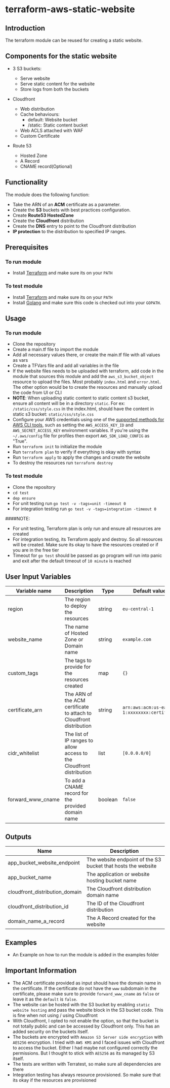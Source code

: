 # terraform-aws-static-website

## Introduction
The terraform module can be reused for creating a static website.

## Components for the static website

- 3 S3 buckets:
  - Serve website
  - Serve static content for the website
  - Store logs from both the buckets
  
- Cloudfront
  - Web distribution
  - Cache behaviours:
    - default: Website bucket
    - /static: Static content bucket
  - Web ACLS attached with WAF
  - Custom Certificate

- Route 53
  - Hosted Zone
  - A Record
  - CNAME record(Optional) 
  
## Functionality

The module does the following function:

- Take the ARN of an **ACM** certificate as a parameter.
- Create the **S3** buckets with best practices configuration.
- Create **Route53 HostedZone**
- Create the **Cloudfront** distribution
- Create the **DNS** entry to point to the Cloudfront distribution
- **IP protection** to the distribution to specified IP ranges.

## Prerequisites
### To run module
- Install [Terraform](https://www.terraform.io/) and make sure its on your `PATH`

### To test module
- Install [Terraform](https://www.terraform.io/) and make sure its on your `PATH`
- Install [Golang](https://golang.org/) and make sure this code is checked out into your `GOPATH`.

 ## Usage
 ### To run module
 
 - Clone the repository
 - Create a main.tf file to import the module
 - Add all necessary values there, or create the main.tf file with all values as vars
 - Create a TFVars file and add all variables in the file
 - If the website files needs to be uploaded with terraform, add code in the module that sources this module and add 
 the `aws_s3_bucket_object` resource to upload the files. Most probably `index.html` and `error.html`. The other option
 would be to create the resources and manually upload the code from UI or CLI
 - **NOTE**: When uploading static content to static content s3 bucket, ensure all content will be in a directory `static`.
 For ex: `/static/css/style.css` in the index.html, should have the content in static s3 bucket: `static/css/style.css`
 - Configure your AWS credentials using one of the [supported methods for AWS CLI tools](https://docs.aws.amazon.com/cli/latest/userguide/cli-chap-getting-started.html), such as setting the `AWS_ACCESS_KEY_ID` and `AWS_SECRET_ACCESS_KEY` environment variables. If you're using the `~/.aws/config` file for profiles then export `AWS_SDK_LOAD_CONFIG` as "True".
 - Run `terraform init` to initialize the module
 - Run `terraform plan` to verify if everything is okay with syntax
 - Run `terraform apply` to apply the changes and create the website
 - To destroy the resources run `terraform destroy`
 
 ### To test module
- Clone the repository
- `cd test`
- `dep ensure`
- For unit testing run `go test -v -tags=unit -timeout 0`
- For integration testing run `go test -v -tags=integration -timeout 0`

####NOTE: 
- For unit testing, Terraform plan is only run and ensure all resources are created
- For integration testing, its Terraform apply and destroy. So all resources will be created. Make sure its okay to have
the resources created or if you are in the free tier
- Timeout for `go test` should be passed as go program will run into panic and exit after the default timeout of `10 minute` is
reached

## User Input Variables

|Variable name | Description | Type |Default value or example |
|---|---|---|---|
|region| The region to deploy the resources | string | `eu-central-1`|
|website_name| The name of Hosted Zone or Domain name| string | `example.com`|
|custom_tags| The tags to provide for the resources created| map | `{}`|
|certificate_arn| The ARN of the ACM certificate to attach to Cloudfront distribution | string| `arn:aws:acm:us-east-1:xxxxxxxx:certificate/xxxxxxxxx`| 
|cidr_whitelist| The list of IP ranges to allow access to the Cloudfront distribution | list | `[0.0.0.0/0]`
|forward_www_cname| To add a CNAME record for the provided domain name | boolean | `false`|


## Outputs

| Name | Description|
|---|---|
|app_bucket_website_endpoint| The website endpoint of the S3 bucket that hosts the website |
|app_bucket_name| The application or website hosting bucket name |
|cloudfront_distribution_domain| The Cloudfront distribution domain name |
|cloudfront_distribution_id| The ID of the Cloudfront distribution |
|domain_name_a_record| The A Record created for the website |

## Examples
- An Example on how to run the module is added in the examples folder


## Important Information
- The ACM certificate provided as input should have the domain name in the certificate. If the certificate do not have 
the `www` subdomain in the certificate, please make sure to provide `forward_www_cname` as `false` or leave it as 
the `default` is `false`. 
- The website can be hosted with the S3 bucket by enabling `static website hosting` and pass the website block in the 
S3 bucket code. This is fine when not using / using Cloudfront
- With Cloudfront, I opted to not enable the option, so that the bucket is not totally public and can be accessed by 
Cloudfront only. This has an added security on the buckets itself.
- The buckets are encrypted with `Amazon S3 Server side encryption` with `AES256` encryption. I tried with `AWS KMS` and 
I faced issues with Cloudfront to access the bucket. Either I had maybe not configured correctly the permissions. 
But I thought to stick with `AES256` as its managed by S3 itself.
- The tests are written with Terratest, so make sure all dependencies are there
- Integration testing has always resource provisioned. So make sure that its okay if the resources are provisioned
